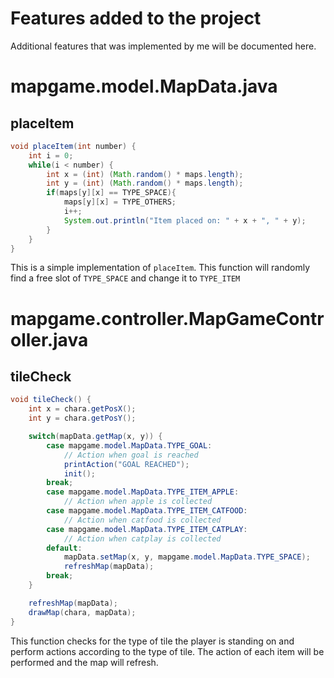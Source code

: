 # Features added to the project
Additional features that was implemented by me will be documented here.

# mapgame.model.MapData.java
## placeItem
```java
void placeItem(int number) {
    int i = 0;
    while(i < number) {
        int x = (int) (Math.random() * maps.length);
        int y = (int) (Math.random() * maps.length);
        if(maps[y][x] == TYPE_SPACE){
            maps[y][x] = TYPE_OTHERS;
            i++;
            System.out.println("Item placed on: " + x + ", " + y);
        }
    }
}
```
This is a simple implementation of `placeItem`. 
This function will randomly find a free slot of `TYPE_SPACE` and change it to `TYPE_ITEM`

# mapgame.controller.MapGameController.java
## tileCheck
```java
void tileCheck() {
    int x = chara.getPosX();
    int y = chara.getPosY();

    switch(mapData.getMap(x, y)) {
        case mapgame.model.MapData.TYPE_GOAL:
            // Action when goal is reached
            printAction("GOAL REACHED");
            init();
        break;
        case mapgame.model.MapData.TYPE_ITEM_APPLE:
            // Action when apple is collected
        case mapgame.model.MapData.TYPE_ITEM_CATFOOD:
            // Action when catfood is collected
        case mapgame.model.MapData.TYPE_ITEM_CATPLAY:
            // Action when catplay is collected
        default:
            mapData.setMap(x, y, mapgame.model.MapData.TYPE_SPACE);
            refreshMap(mapData);
        break;
    }

    refreshMap(mapData);
    drawMap(chara, mapData);
}
```
This function checks for the type of tile the player is standing on and perform
actions according to the type of tile. The action
of each item will be performed and the map will refresh.
